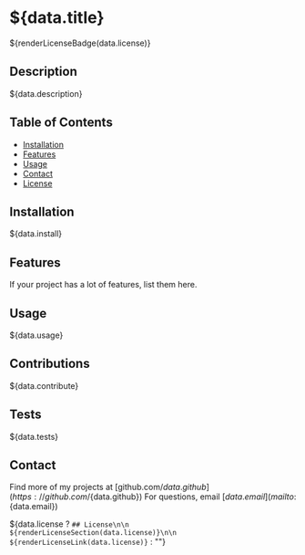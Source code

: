 # ${data.title}

${renderLicenseBadge(data.license)}

## Description

${data.description}

## Table of Contents

- [Installation](#installation)
- [Features](#features)
- [Usage](#usage)
- [Contact](#contact)
- [License](#license)

## Installation

${data.install}

## Features

If your project has a lot of features, list them here.    

## Usage

${data.usage}

## Contributions

${data.contribute}

## Tests

${data.tests}

## Contact

Find more of my projects at [github.com/${data.github}](https://github.com/${data.github})
For questions, email [${data.email}](mailto:${data.email})


${data.license ? `## License\n\n ${renderLicenseSection(data.license)}\n\n ${renderLicenseLink(data.license)}` : ""}